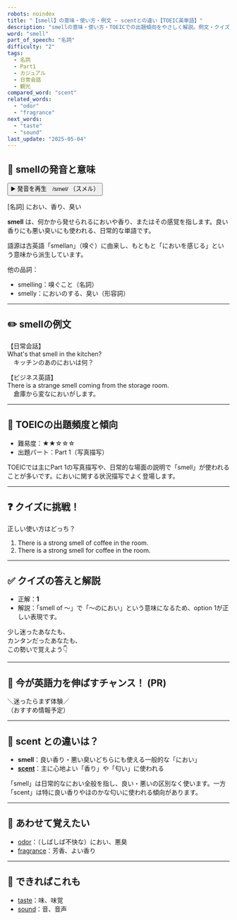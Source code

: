 ```yaml
---
robots: noindex
title: "【smell】の意味・使い方・例文 ― scentとの違い【TOEIC英単語】"
description: "smellの意味・使い方・TOEICでの出題傾向をやさしく解説。例文・クイズ付きでscentとの違いもわかりやすく学べます。"
word: "smell"
part_of_speech: "名詞"
difficulty: "2"
tags:
  - 名詞
  - Part1
  - カジュアル
  - 日常会話
  - 観光
compared_word: "scent"
related_words:
  - "odor"
  - "fragrance"
next_words:
  - "taste"
  - "sound"
last_update: "2025-05-04"
---
```


## 🔰 smellの発音と意味

<button class="play-audio" onclick="playTTS('smell')">
  <span class="play-audio-main">
    ▶️ 発音を再生　/smel/
  </span>
  <span class="play-audio-sub">
    （スメル）
  </span>
</button>

[名詞] におい、香り、臭い

**smell** は、何かから発せられるにおいや香り、またはその感覚を指します。良い香りにも悪い臭いにも使われる、日常的な単語です。

語源は古英語「smellan」（嗅ぐ）に由来し、もともと「においを感じる」という意味から派生しています。

他の品詞：  
- smelling：嗅ぐこと（名詞）
- smelly：においのする、臭い（形容詞）

---

## ✏️ smellの例文

【日常会話】  
What's that smell in the kitchen?  
　キッチンのあのにおいは何？

【ビジネス英語】  
There is a strange smell coming from the storage room.  
　倉庫から変なにおいがします。

---

## 🎯 TOEICの出題頻度と傾向

- 難易度：★★☆☆☆
- 出題パート：Part 1（写真描写）

TOEICでは主にPart 1の写真描写や、日常的な場面の説明で「smell」が使われることが多いです。においに関する状況描写でよく登場します。

---

## ❓ クイズに挑戦！

正しい使い方はどっち？

1. There is a strong smell of coffee in the room.  
2. There is a strong smell for coffee in the room.

---

## ✅ クイズの答えと解説

- 正解：**1**
- 解説：「smell of ～」で「～のにおい」という意味になるため、option 1が正しい表現です。

少し迷ったあなたも、  
カンタンだったあなたも、  
この勢いで覚えよう👇️

---

## 🚀 今が英語力を伸ばすチャンス！ (PR)

<div class="info-center">
＼迷ったらまず体験／<br>  
（おすすめ情報予定）
</div>

---

## 🤔  scent との違いは？

- **smell**：良い香り・悪い臭いどちらにも使える一般的な「におい」
- **[scent](/scent)**：主に心地よい「香り」や「匂い」に使われる

「smell」は日常的なにおい全般を指し、良い・悪いの区別なく使います。一方「scent」は特に良い香りやほのかな匂いに使われる傾向があります。

---

## 🧩 あわせて覚えたい

- [odor](/odor)：（しばしば不快な）におい、悪臭
- [fragrance](/fragrance)：芳香、よい香り

---

## 📖 できればこれも

- [taste](/taste)：味、味覚
- [sound](/sound)：音、音声

<!-- cvid: aid02_bid39 -->
